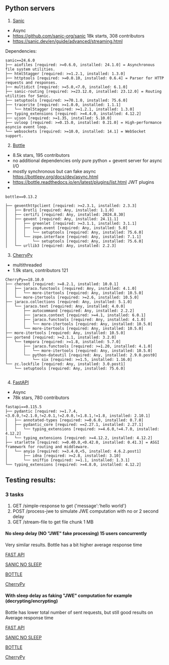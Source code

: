  ## Python servers
 
 
1) [Sanic](https://sanic.dev/en/#-the-lightning-fast-asynchronous-python-web-framework)
* Async
* https://github.com/sanic-org/sanic 18k starts, 308 contributors
* https://sanic.dev/en/guide/advanced/streaming.html

Dependencies:
```
sanic==24.6.0
├── aiofiles [required: >=0.6.0, installed: 24.1.0] = Asynchronous file system utilities.
├── html5tagger [required: >=1.2.1, installed: 1.3.0] 
├── httptools [required: >=0.0.10, installed: 0.6.4] = Parser for HTTP requests and responses.
├── multidict [required: >=5.0,<7.0, installed: 6.1.0]
├── sanic-routing [required: >=23.12.0, installed: 23.12.0] = Routing utilities for Sanic.
├── setuptools [required: >=70.1.0, installed: 75.6.0]
├── tracerite [required: >=1.0.0, installed: 1.1.1]
│   └── html5tagger [required: >=1.2.1, installed: 1.3.0]
├── typing_extensions [required: >=4.4.0, installed: 4.12.2]
├── ujson [required: >=1.35, installed: 5.10.0]
├── uvloop [required: >=0.15.0, installed: 0.21.0] = High-performance asyncio event loop.
└── websockets [required: >=10.0, installed: 14.1] = WebSocket support.

```

2) [Bottle](https://github.com/bottlepy/bottle)
* 8.5k stars, 195 contributors
* no additional dependencies only pure python + gevent server for async I/O
* mostly synchronous but can fake async https://bottlepy.org/docs/dev/async.html
* https://bottle.readthedocs.io/en/latest/plugins/list.html JWT plugins
* 
````
bottle==0.13.2

├── geventhttpclient [required: >=2.3.1, installed: 2.3.3]
│   ├── Brotli [required: Any, installed: 1.1.0]
│   ├── certifi [required: Any, installed: 2024.8.30]
│   ├── gevent [required: Any, installed: 24.11.1]
│   │   ├── greenlet [required: >=3.1.1, installed: 3.1.1]
│   │   ├── zope.event [required: Any, installed: 5.0]
│   │   │   └── setuptools [required: Any, installed: 75.6.0]
│   │   └── zope.interface [required: Any, installed: 7.1.1]
│   │       └── setuptools [required: Any, installed: 75.6.0]
│   └── urllib3 [required: Any, installed: 2.2.3]

````

3) [CherryPy](https://github.com/cherrypy/cherrypy)
* multithreaded
* 1.9k stars, contributors 121
```
CherryPy==18.10.0
├── cheroot [required: >=8.2.1, installed: 10.0.1]
│   ├── jaraco.functools [required: Any, installed: 4.1.0]
│   │   └── more-itertools [required: Any, installed: 10.5.0]
│   └── more-itertools [required: >=2.6, installed: 10.5.0]
├── jaraco.collections [required: Any, installed: 5.1.0]
│   └── jaraco.text [required: Any, installed: 4.0.0]
│       ├── autocommand [required: Any, installed: 2.2.2]
│       ├── jaraco.context [required: >=4.1, installed: 6.0.1]
│       ├── jaraco.functools [required: Any, installed: 4.1.0]
│       │   └── more-itertools [required: Any, installed: 10.5.0]
│       └── more-itertools [required: Any, installed: 10.5.0]
├── more-itertools [required: Any, installed: 10.5.0]
├── portend [required: >=2.1.1, installed: 3.2.0]
│   └── tempora [required: >=1.8, installed: 5.7.0]
│       ├── jaraco.functools [required: >=1.20, installed: 4.1.0]
│       │   └── more-itertools [required: Any, installed: 10.5.0]
│       └── python-dateutil [required: Any, installed: 2.9.0.post0]
│           └── six [required: >=1.5, installed: 1.16.0]
└── zc.lockfile [required: Any, installed: 3.0.post1]
    └── setuptools [required: Any, installed: 75.6.0]


```

4) [FastAPI](https://github.com/fastapi/fastapi)
* Async
* 78k stars, 780 contributors
```
fastapi==0.115.5
├── pydantic [required: >=1.7.4,<3.0.0,!=2.1.0,!=2.0.1,!=2.0.0,!=1.8.1,!=1.8, installed: 2.10.1]
│   ├── annotated-types [required: >=0.6.0, installed: 0.7.0]
│   ├── pydantic_core [required: ==2.27.1, installed: 2.27.1]
│   │   └── typing_extensions [required: >=4.6.0,!=4.7.0, installed: 4.12.2]
│   └── typing_extensions [required: >=4.12.2, installed: 4.12.2]
├── starlette [required: >=0.40.0,<0.42.0, installed: 0.41.3] = ASGI framework for routing and middleware.
│   └── anyio [required: >=3.4.0,<5, installed: 4.6.2.post1]
│       ├── idna [required: >=2.8, installed: 3.10]
│       └── sniffio [required: >=1.1, installed: 1.3.1]
└── typing_extensions [required: >=4.8.0, installed: 4.12.2]

```

## Testing results:
### 3 tasks 
1) GET /simple-response to get {'message':'hello world'}
2) POST /process-jwe to simulate JWE computation with no or 2 second delay
3) GET /stream-file to get file chunk 1 MB


#### No sleep delay (NO "JWE" fake processing) 15 users concurrently

Very similar results. Bottle has a bit higher average response time

[FAST API](results/fastapi_no_sleep.html)

[SANIC NO SLEEP](results/sanic_no_sleep.html)

[BOTTLE](results/bottle_no_sleep.html)

[CherryPy](results/cherrypy_no_sleep.html)


#### With sleep delay as faking "JWE" computation for example (decrypting/encrypting)

Bottle has lower total number of sent requests, but still good results on Average response time

[FAST API](results/fastapi_with_sleep.html)

[SANIC NO SLEEP](results/sanic_with_sleep.html)

[BOTTLE](results/bottle_sleep_gevent.html)

[CherryPy](results/cherrypy_with_sleep.html)

